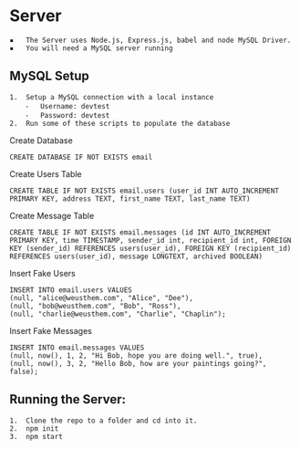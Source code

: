 # Server

	▪	The Server uses Node.js, Express.js, babel and node MySQL Driver. 
	▪	You will need a MySQL server running

## MySQL Setup

	1.	Setup a MySQL connection with a local instance
        ⁃	Username: devtest
        ⁃	Password: devtest
	2.	Run some of these scripts to populate the database

Create Database
```
CREATE DATABASE IF NOT EXISTS email
```

Create Users Table
```
CREATE TABLE IF NOT EXISTS email.users (user_id INT AUTO_INCREMENT PRIMARY KEY, address TEXT, first_name TEXT, last_name TEXT)
```

Create Message Table
```
CREATE TABLE IF NOT EXISTS email.messages (id INT AUTO_INCREMENT PRIMARY KEY, time TIMESTAMP, sender_id int, recipient_id int, FOREIGN KEY (sender_id) REFERENCES users(user_id), FOREIGN KEY (recipient_id) REFERENCES users(user_id), message LONGTEXT, archived BOOLEAN)
```

Insert Fake Users
```
INSERT INTO email.users VALUES 
(null, "alice@weusthem.com", "Alice", "Dee"),
(null, "bob@weusthem.com", "Bob", "Ross"),
(null, "charlie@weusthem.com", "Charlie", "Chaplin");
```
Insert Fake Messages
```
INSERT INTO email.messages VALUES 
(null, now(), 1, 2, "Hi Bob, hope you are doing well.", true),
(null, now(), 3, 2, "Hello Bob, how are your paintings going?", false);
```

## Running the Server:

	1.	Clone the repo to a folder and cd into it.
	2.	npm init
	3.	npm start
```
